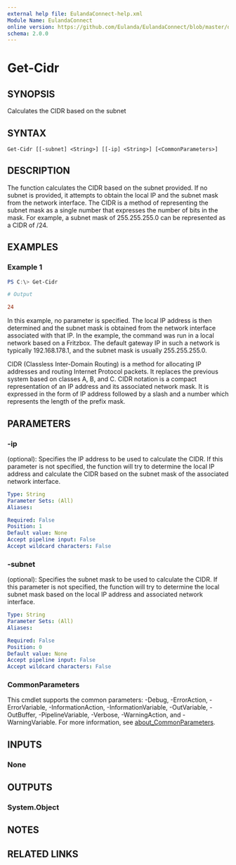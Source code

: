 ```yaml
---
external help file: EulandaConnect-help.xml
Module Name: EulandaConnect
online version: https://github.com/Eulanda/EulandaConnect/blob/master/docs/Get-Cidr.md
schema: 2.0.0
---
```


# Get-Cidr

## SYNOPSIS
Calculates the CIDR based on the subnet

## SYNTAX

```
Get-Cidr [[-subnet] <String>] [[-ip] <String>] [<CommonParameters>]
```

## DESCRIPTION
The function calculates the CIDR based on the subnet provided. If no subnet is provided, it attempts to obtain the local IP and the subnet mask from the network interface. The CIDR is a method of representing the subnet mask as a single number that expresses the number of bits in the mask. For example, a subnet mask of 255.255.255.0 can be represented as a CIDR of /24.

## EXAMPLES

### Example 1
```powershell
PS C:\> Get-Cidr
```

```ini
# Output

24
```

In this example, no parameter is specified. The local IP address is then determined and the subnet mask is obtained from the network interface associated with that IP. In the example, the command was run in a local network based on a Fritzbox. The default gateway IP in such a network is typically 192.168.178.1, and the subnet mask is usually 255.255.255.0.

CIDR (Classless Inter-Domain Routing) is a method for allocating IP addresses and routing Internet Protocol packets. It replaces the previous system based on classes A, B, and C. CIDR notation is a compact representation of an IP address and its associated network mask. It is expressed in the form of IP address followed by a slash and a number which represents the length of the prefix mask.

## PARAMETERS

### -ip
(optional): Specifies the IP address to be used to calculate the CIDR. If this parameter is not specified, the function will try to determine the local IP address and calculate the CIDR based on the subnet mask of the associated network interface.

```yaml
Type: String
Parameter Sets: (All)
Aliases:

Required: False
Position: 1
Default value: None
Accept pipeline input: False
Accept wildcard characters: False
```

### -subnet
(optional): Specifies the subnet mask to be used to calculate the CIDR. If this parameter is not specified, the function will try to determine the local subnet mask based on the local IP address and associated network interface.

```yaml
Type: String
Parameter Sets: (All)
Aliases:

Required: False
Position: 0
Default value: None
Accept pipeline input: False
Accept wildcard characters: False
```

### CommonParameters
This cmdlet supports the common parameters: -Debug, -ErrorAction, -ErrorVariable, -InformationAction, -InformationVariable, -OutVariable, -OutBuffer, -PipelineVariable, -Verbose, -WarningAction, and -WarningVariable. For more information, see [about_CommonParameters](http://go.microsoft.com/fwlink/?LinkID=113216).

## INPUTS

### None

## OUTPUTS

### System.Object
## NOTES

## RELATED LINKS
